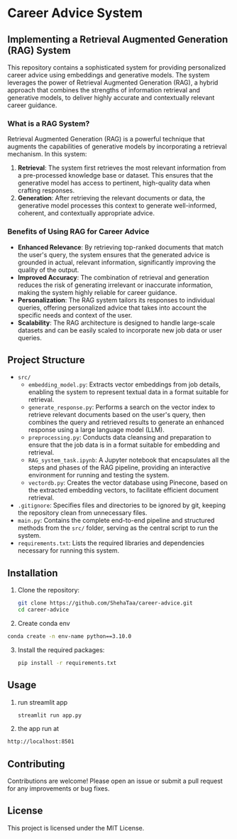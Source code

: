 # Career Advice System

## Implementing a Retrieval Augmented Generation (RAG) System

This repository contains a sophisticated system for providing personalized career advice using embeddings and generative models. The system leverages the power of Retrieval Augmented Generation (RAG), a hybrid approach that combines the strengths of information retrieval and generative models, to deliver highly accurate and contextually relevant career guidance.

### What is a RAG System?

Retrieval Augmented Generation (RAG) is a powerful technique that augments the capabilities of generative models by incorporating a retrieval mechanism. In this system:
1. **Retrieval**: The system first retrieves the most relevant information from a pre-processed knowledge base or dataset. This ensures that the generative model has access to pertinent, high-quality data when crafting responses.
2. **Generation**: After retrieving the relevant documents or data, the generative model processes this context to generate well-informed, coherent, and contextually appropriate advice.

### Benefits of Using RAG for Career Advice

- **Enhanced Relevance**: By retrieving top-ranked documents that match the user's query, the system ensures that the generated advice is grounded in actual, relevant information, significantly improving the quality of the output.
- **Improved Accuracy**: The combination of retrieval and generation reduces the risk of generating irrelevant or inaccurate information, making the system highly reliable for career guidance.
- **Personalization**: The RAG system tailors its responses to individual queries, offering personalized advice that takes into account the specific needs and context of the user.
- **Scalability**: The RAG architecture is designed to handle large-scale datasets and can be easily scaled to incorporate new job data or user queries.

## Project Structure

- `src/`
  - `embedding_model.py`: Extracts vector embeddings from job details, enabling the system to represent textual data in a format suitable for retrieval.
  - `generate_response.py`: Performs a search on the vector index to retrieve relevant documents based on the user's query, then combines the query and retrieved results to generate an enhanced response using a large language model (LLM).
  - `preprocessing.py`: Conducts data cleansing and preparation to ensure that the job data is in a format suitable for embedding and retrieval.
  - `RAG_system_task.ipynb`: A Jupyter notebook that encapsulates all the steps and phases of the RAG pipeline, providing an interactive environment for running and testing the system.
  - `vectordb.py`: Creates the vector database using Pinecone, based on the extracted embedding vectors, to facilitate efficient document retrieval.
- `.gitignore`: Specifies files and directories to be ignored by git, keeping the repository clean from unnecessary files.
- `main.py`: Contains the complete end-to-end pipeline and structured methods from the `src/` folder, serving as the central script to run the system.
- `requirements.txt`: Lists the required libraries and dependencies necessary for running this system.

## Installation

1. Clone the repository:
    ```sh
    git clone https://github.com/ShehaTaa/career-advice.git
    cd career-advice
    ```
2. Create conda env 
  ```sh
  conda create -n env-name python==3.10.0
  ```
3. Install the required packages:
    ```sh
    pip install -r requirements.txt
    ```

## Usage
1. run streamlit app
    ```sh
    streamlit run app.py
    ```
2. the app run at 
  ```sh
  http://localhost:8501
  ```
## Contributing

Contributions are welcome! Please open an issue or submit a pull request for any improvements or bug fixes.

## License

This project is licensed under the MIT License.

